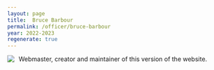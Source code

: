 ```yaml
---
layout: page
title:  Bruce Barbour
permalink: /officer/bruce-barbour
year: 2022-2023
regenerate: true
---
```


<div>
<img class="headshot" style="float: left; padding-right:10px" src="{{ site.baseurl }}/uploads/headshots/sample-officer.jpg">
</div>

Webmaster, creator and maintainer of this version of the website.